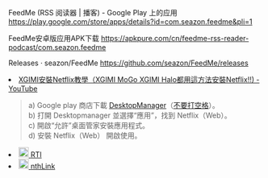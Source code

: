 FeedMe (RSS 阅读器 | 播客) - Google Play 上的应用
https://play.google.com/store/apps/details?id=com.seazon.feedme&pli=1

FeedMe安卓版应用APK下载
https://apkpure.com/cn/feedme-rss-reader-podcast/com.seazon.feedme

Releases · seazon/FeedMe
https://github.com/seazon/FeedMe/releases

<li><a href="https://www.youtube.com/watch?v=YbkJvEhi3Ps">XGIMI安裝Netflix教學（XGIMI MoGo XGIMI Halo都用這方法安裝Netflix!!) - YouTube</a></li>
<blockquote>
  a) Google play 商店下載 <a href="https://play.google.com/store/apps/details?id=com.mtv.desktopManager&hl=zh-CN" title="DesktopManager - Google Play 上的应用">DesktopManager</a>（<a href="https://apkpure.com/cn/desktopmanager/com.mtv.desktopManager/" title="DesktopManager 安卓版应用APK下载">不要打空格</a>）。<br>
  b) 打開 Desktopmanager 並選擇“應用”，找到 Netflix（Web）。<br>
  c) 開啟“允許”桌面管家安裝應用程式。<br>
  d) 安裝 Netflix（Web） 開啟使用。<br>
</blockquote>

<li><a href="https://www.rti.org.tw/" title="Rti 中央廣播電臺 - 台湾之音 | RTI to Go								
简介：								
财团法人中央广播电台，对外以“台湾国际电台”称呼，简称央广，								
为中华民国政府捐助成立的国家广播电台，								
也是中华民国唯一提供国际广播服务的公共媒体，目前以“台湾之音”做为台呼，								
每天以国语、台语、客家语、粤语、英语、日语等14种语言代表中华民国对全球发声。 @维基百科">
<img class="bottom"  src="https://go.choong.net/images/RTI.png?raw=true" height="20" width="20">
</a> 
<a href="https://apps.apple.com/us/app/%E5%8F%B0%E6%B9%BE%E4%B9%8B%E9%9F%B3/id1497145941" title="App Store 上的“台湾之音 | RTI to Go”
中央广播电台 (Radio Taiwan International)代表台湾向世界发声，提供丰富、即时的新闻与节目。
中央广播电台推出的「台湾之音APP」，除了中文之外，还包括英、法、西、德、俄、印、泰、越、日、韩等十种外语的专属页面，
全球的阅听众不只可以依循往例即时收听央广的新闻，也可以透过影音、图文、广播多种资讯样式，感受台湾的美好，掌握真实的台湾。">RTI</a>
</li>

<li><a href="https://github.com/inchoong/go/issues/12" title="https://github.com/yinghuocho/firefly-proxy/issues | 推荐的免费VPN： nthLink">
<img class="bottom"  src="https://go.choong.net/GFW/nthLink/nthlink.png?raw=true" height="20" width="20">
</a>
<a href="https://s3.us-west-1.amazonaws.com/dwo-jar-kmf-883/download.html" title="美国之音VOA 和 自由亚洲RFA | 推荐的免费VPN： nthLink">
nthLink</a>
</li>
